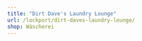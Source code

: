```yaml
---
title: "Dirt Dave's Laundry Lounge"
url: /lockport/dirt-daves-laundry-lounge/
shop: Wäscherei
---
```

